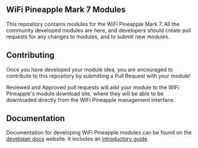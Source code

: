 ## WiFi Pineapple Mark 7 Modules 

This repository contains modules for the WiFi Pineapple Mark 7. All the community developed modules are here, and developers should create pull requests for any changes to modules, and to submit new modules.

## Contributing
Once you have developed your module idea, you are encouraged to contribute to this repository by submitting a Pull Request with your module!

Reviewed and Approved pull requests will add your module to the WiFi Pineapple's module download site, where they will be able to be downloaded directly from the WiFi Pineapple management interface.

## Documentation

Documentation for developing WiFi Pineapple modules can be found on the [developer docs](https://hak5.github.io/mk7-docs) website. It includes an
[introductory guide](https://hak5.github.io/mk7-docs/docs/modules/modules/).

